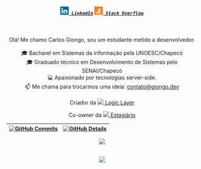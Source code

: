   <!-- ![Status](./profile-3d-contrib/profile-night-rainbow.svg) -->
  
<h5 align="center">
  <code><a href="https://www.linkedin.com/in/carlos-giongo/" title="LinkedIn Profile"><img width="22" src="images/linkedin.svg"> LinkedIn</a></code>
  <code><a href="https://stackoverflow.com/users/18868039/carlos-giongo" title="Stack Overflow Profile"><img width="22" src="images/stackoverflow.svg"> Stack Overflow</a></code>
</h5>
<br>
<p align="center">
  Olá! Me chamo Carlos Giongo, sou um estudante metido a desenvolvedor.
  <br>
  <br>
  🎓 Bacharel em Sistemas da informação pela UNOESC/Chapecó
  <br>
  🎓 Graduado técnico em Desenvolvimento de Sistemas pelo SENAI/Chapecó
  <br>
  💻 Apaixonado por tecnologias server-side.
  <br>
  📫 Me chama para trocarmos uma ideia: <a href="mailto: contato@giongo.dev">contato@giongo.dev</a>
  
  <br>
  <br>
  Criador da <a href="https://github.com/Logic-Layer-Dev" title="Logic Layer Organization"><img width="22" src="https://res.cloudinary.com/postman/image/upload/t_team_logo/v1692978953/team/9be79d6dec4177f9a3d45cb9e73843d1d07afd07d294249917b5b9cf7d16e6fe.png"> Logic Layer</a></code>
</p>

<p align="center">
  Co-owner da <a href="https://oestagiario.dev/" title="Estagiário"><img width="22" src="https://oestagiario.dev/estagi/2.png"> Estagiário</a></code>
</p>
  
 | [![GitHub Commits](http://github-profile-summary-cards.vercel.app/api/cards/productive-time?username=carlosgiongo&theme=dracula&utcOffset=-3)](https://github.com/vn7n24fzkq/github-profile-summary-cards) | [![GitHub Details](http://github-profile-summary-cards.vercel.app/api/cards/profile-details?username=carlosgiongo&theme=dracula)](https://github.com/vn7n24fzkq/github-profile-summary-cards) |  
 | ----------- | ----------- |


 
  <div align="center" >
<a href="https://skillicons.dev"   >
  <img src="https://skillicons.dev/icons?i=git,vscode,javascript,typescript,css,html,react,next,tailwind,sass,nodejs,express,docker,figma,github,jest,materialui,linux,postman,styledcomponents,vercel,bootstrap,mongodb,postgres,discord,linkedin,instagram" />
</a>
  <br />

  </div>

 
##
   <div align="center" >
     <img src="https://github-profile-trophy.vercel.app/?username=carlosgiongo&row=1&column=6&theme=dracula&margin-w=15&margin-h=15"/>
  </div>

<!--
<img align="right" src="https://visitor-badge.laobi.icu/badge?page_id=carlosgiongo">

<h1 align="center">
  <a href="https://git.io/typing-svg">
    <img src="https://readme-typing-svg.herokuapp.com/?lines=Opa,+Bem+vindo!+👋;Perdido+por+aqui?+....;Relaxa+e+fica+a+vontade!&center=true&size=30">
  </a>
</h1>

<h5 align="center">
  <code><a href="https://www.linkedin.com/in/carlos-giongo/" title="LinkedIn Profile"><img width="22" src="images/linkedin.svg"> LinkedIn</a></code>
  <code><a href="https://stackoverflow.com/users/18868039/carlos-giongo" title="Stack Overflow Profile"><img width="22" src="images/stackoverflow.svg"> Stack Overflow</a></code>
</h5>
<br>
<p align="center">
  Olá! Me chamo Carlos Giongo, sou um estudante metido a desenvolvedor.
  <br>
  <br>
  🎓 Estou atualmente cursando Sistemas da informação na UNOESC/Chapecó
  <br>
  🎓 Sou graduado técnico em Desenvolvimento de Sistemas pelo SENAI/Chapecó
  <br>
  💻 Sou um adorador de tecnologias server-side e cada dia me desenvolvo mais na área.
  <br>
  📫 Me chama para trocarmos uma ideia: <a href="mailto: contato@carlosgiongo.com.br">contato@giongo.dev</a>
  
  <br>
  <br>
  Criador da <a href="https://github.com/Logic-Layer-Dev" title="LinkedIn Profile"><img width="22" src="https://res.cloudinary.com/postman/image/upload/t_team_logo/v1692978953/team/9be79d6dec4177f9a3d45cb9e73843d1d07afd07d294249917b5b9cf7d16e6fe.png"> Logic Layer</a></code>
</p>

<hr>
<h2 align="center">🔥 Algumas coisas que eu sei 🔥</h2>
<br>
<p align="center">
  <code><img title="C" height="25" src="images/c.svg"></code>
  <code><img title="C++" height="25" src="images/cpp.svg"></code>
  <code><img title="C#" height="25" src="images/cSharp.svg"></code>
  <code><img title="Python" height="25" src="images/python-original.svg"></code>
  <code><img title="Javascript" height="25" src="images/javascript.svg"></code>
  <code><img title="Problem Solving" height="25" src="images/problemSolving.png"></code>
  <code><img title="HTML5" height="25" src="images/html5.svg"></code>
  <code><img title="CSS" height="25" src="images/css.svg"></code>
  <code><img title="Git" height="25" src="images/git-original.svg"></code>
  <code><img title="PostgreSQL" height="25" src="images/postgresql.svg"></code>
  <code><img title="Visual Studio Code" height="25" src="images/vscode.png"></code>
  <code><img title="Microsoft Visual Studio" height="25" src="images/visualstudio.png"></code>
  <code><img title="JSON" height="25" src="images/json.svg"></code>
  <code><img title="Unity" height="25" src="images/unity3d.svg"></code>
  <code><img title="GitHub" height="25" src="images/github.svg"></code>
  <code><img title="MySQL" height="25" src="images/mysql.svg"></code>
  <code><img title="npm" height="25" src="images/npm.svg"></code>
  <code><img title="PHP" height="25" src="images/php.svg"></code>
  <code><img title="Flask" height="25" src="images/flask.png"></code>
</p>
<hr>

<h2 align="center">⚡ Stats ⚡</h2>
<br>
<p align=center>
  <div align=center>
    <a href="https://github.com/denvercoder1/github-readme-streak-stats" title="Go to Source">
      <img align="left" width=390 src="https://github-readme-streak-stats.herokuapp.com/?user=carlosgiongo&theme=react&border=61dafb&hide_border=true" alt="carlosgiongo" />
    </a>
  </div>
   <div align=center>
    <a href="https://github.com/anuraghazra/github-readme-stats">
      <img width=390 align="right" src="https://github-readme-stats.vercel.app/api/top-langs/?username=carlosgiongo&hide=c%23,powershell,Mathematica,Ruby,Objective-C,Objective-C%2b%2b,Cuda&title_color=61dafb&text_color=ffffff&icon_color=61dafb&bg_color=20232a&langs_count=8&layout=compact&border_color=61dafb&hide_border=true" />
    </a>
  </div>
  <br><br><br><br><br><br><br><br>
  <img src="https://github-readme-activity-graph.vercel.app/graph?username=carlosgiongo&theme=react-dark&bg_color=20232a&hide_border=true" width="100%"/>
</p>

<hr>

<br>
<div>
    <p align=center>
        Um agradecimento especial ao <a href='https://github.com/zumrudu-anka' targer='_blank'>zumrudu-anka</a>, idealizador desse tema.
    </p>
</div>
-->
